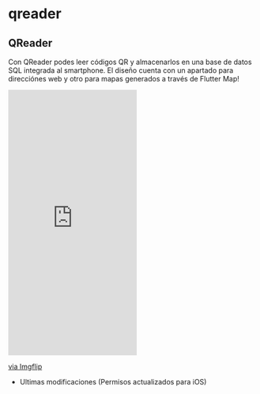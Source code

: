 # qreader

## QReader

Con QReader podes leer códigos QR y almacenarlos en una base de datos SQL integrada al smartphone. El diseño cuenta con un apartado para direcciónes web y otro para mapas generados a través de Flutter Map! 

<div style="width:260px;max-width:100%;"><div style="height:0;padding-bottom:206.54%;position:relative;"><iframe width="260" height="537" style="position:absolute;top:0;left:0;width:100%;height:100%;" frameBorder="0" src="https://imgflip.com/embed/3u32a2"></iframe></div><p><a href="https://imgflip.com/gif/3u32a2">via Imgflip</a></p></div>


- Ultimas modificaciones (Permisos actualizados para iOS)